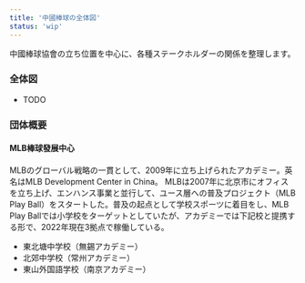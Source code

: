 ```yaml
---
title: '中國棒球の全体図'
status: 'wip'
---
```


中國棒球協會の立ち位置を中心に、各種ステークホルダーの関係を整理します。

### 全体図

- TODO

### 団体概要

#### MLB棒球發展中心

MLBのグローバル戦略の一貫として、2009年に立ち上げられたアカデミー。英名はMLB Development Center in China。
MLBは2007年に北京市にオフィスを立ち上げ、エンハンス事業と並行して、ユース層への普及プロジェクト（MLB Play Ball）をスタートした。普及の起点として学校スポーツに着目をし、MLB Play Ballでは小学校をターゲットとしていたが、アカデミーでは下記校と提携する形で、2022年現在3拠点で稼働している。

- 東北塘中学校（無錫アカデミー）
- 北郊中学校（常州アカデミー）
- 東山外国語学校（南京アカデミー）

